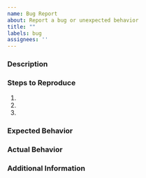 ```yaml
---
name: Bug Report
about: Report a bug or unexpected behavior
title: ""
labels: bug
assignees: ''
---
```


### Description
<!-- A clear and concise description of the bug. -->

### Steps to Reproduce
1. <!-- Step 1 -->
2. <!-- Step 2 -->
3. <!-- Step 3 -->

### Expected Behavior
<!-- What did you expect to happen? -->

### Actual Behavior
<!-- What actually happened? -->

### Additional Information
<!-- Add any other context, logs, or screenshots here. -->